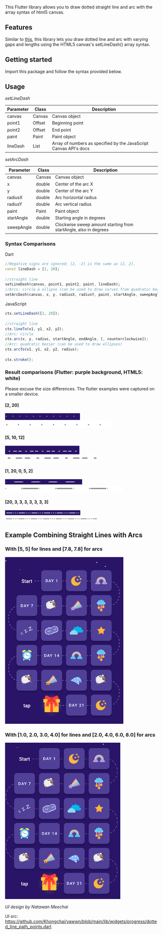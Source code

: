 <!--
This README describes the package. If you publish this package to pub.dev,
this README's contents appear on the landing page for your package.

For information about how to write a good package README, see the guide for
[writing package pages](https://dart.dev/guides/libraries/writing-package-pages).

For general information about developing packages, see the Dart guide for
[creating packages](https://dart.dev/guides/libraries/create-library-packages)
and the Flutter guide for
[developing packages and plugins](https://flutter.dev/developing-packages).
-->

This Flutter library allows you to draw dotted straight line and arc with the array syntax of html5 canvas.

## Features

Similar to <a href="https://developer.mozilla.org/en-US/docs/Web/API/CanvasRenderingContext2D/setLineDash">this</a>, this library lets you draw dotted line and arc with varying gaps and lengths using the HTML5 canvas's setLineDash() array syntax.

## Getting started

Import this package and follow the syntax provided below.

## Usage

_setLineDash_

| Parameter | Class        | Description                                                       |
| --------- | ------------ | ----------------------------------------------------------------- |
| canvas    | Canvas       | Canvas object                                                     |
| point1    | Offset       | Beginning point                                                   |
| point2    | Offset       | End point                                                         |
| paint     | Paint        | Paint object                                                      |
| lineDash  | List<double> | Array of numbers as specified by the JavaScript Canvas API's docs |

_setArcDash_

| Parameter  | Class  | Description                                                      |
| ---------- | ------ | ---------------------------------------------------------------- |
| canvas     | Canvas | Canvas object                                                    |
| x          | double | Center of the arc X                                              |
| y          | double | Center of the arc Y                                              |
| radiusX    | double | Arc horizontal radius                                            |
| radiusY    | double | Arc vertical radius                                              |
| paint      | Paint  | Paint object                                                     |
| startAngle | double | Starting angle in degrees                                        |
| sweepAngle | double | Clockwise sweep amount starting from startAngle, also in degrees |

### Syntax Comparisons

Dart

```dart
//Negative signs are ignored; [2, -2] is the same as [2, 2].
const lineDash = [2, 20];

//straight line
setLineDash(canvas, point1, point2, paint, lineDash);
//Arcs: circle & ellipse (can be used to draw curves from quadratic bezier)
setArcDash(canvas, x, y, radiusX, radiusY, paint, startAngle, sweepAngle, lineDash);
```

JavaScript

```js
ctx.setLineDash([2, 20]);

//straight line
ctx.lineTo(x1, y1, x2, y2);
//Arc: circle
ctx.arc(x, y, radius, startAngle, endAngle, [, counterclockwise]);
//Arc: quadratic bezier (can be used to draw ellipses)
ctx.arcTo(x1, y1, x2, y2, radius);

ctx.stroke();
```

### Result comparisons (Flutter: purple background, HTML5: white)

Please excuse the size differences. The flutter examples were captured on a smaller device.

#### [2, 20]

<img src="images/2, 20/dart.png"/>

<img src="images/2, 20/javascript.png"/>

<br/>

#### [5, 10, 12]

<img src="images/5, 10, 12/dart.png"/>

<img src="images/5, 10, 12/javascript.png"/>

<br/>

#### [1, 20, 0, 5, 2]

<img src="images/1, 20, 0, 5, 2/dart.png"/>

<img src="images/1, 20, 0, 5, 2/javascript.png"/>

<br/>

#### [20, 3, 3, 3, 3, 3, 3, 3]

<img src="images/20, 3, 3, 3, 3, 3, 3, 3/dart.png"/>

<img src="images/20, 3, 3, 3, 3, 3, 3, 3/javascript.png"/>

<br/>

## Example Combining Straight Lines with Arcs

### With [5, 5] for lines and [7.8, 7.8] for arcs

<img src="images/ui-examples/ui-example-1.png"/>

<br/>

### With [1.0, 2.0, 3.0, 4.0] for lines and [2.0, 4.0, 6.0, 8.0] for arcs

<img src="images/ui-examples/ui-example-2.png"/>

_UI design by Natawan Meechai_

UI src: https://github.com/Khongchai/yawwn/blob/main/lib/widgets/progress/dotted_line_path_points.dart
